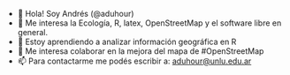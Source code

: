 - 👋 Hola! Soy Andrés (@aduhour)
- 👀 Me interesa la Ecología, R, latex, OpenStreetMap y el software libre en general.
- 🌱 Estoy aprendiendo a analizar información geográfica en R
- 💞️ Me interesa colaborar en la mejora del mapa de #OpenStreetMap
- 📫 Para contactarme me podés escribir a: aduhour@unlu.edu.ar

<!---
aduhour/aduhour is a ✨ special ✨ repository because its `README.md` (this file) appears on your GitHub profile.
You can click the Preview link to take a look at your changes.
--->
